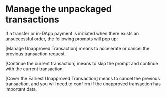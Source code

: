 # Manage the unpackaged transactions

If a transfer or in-DApp payment is initiated when there exists an unsuccessful order, the following prompts will pop up:

\[Manage Unapproved Transaction\] means to accelerate or cancel the previous transaction request.

\[Continue the current transaction\] means to skip the prompt and continue with the current transaction.

\[Cover the Earliest Unapproved Transaction\] means to cancel the previous transaction, and you will need to confirm if the unapproved transaction has important data.

